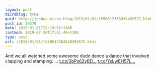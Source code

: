 ```yaml
---
layout: post
microblog: true
guid: http://joshua.micro.blog/2015/01/01/t550612363838492672.html
post_id: 39370
date: 2015-01-01T22:19:52+1100
lastmod: 2019-07-30T17:41:40+1100
type: post
url: /2015/01/01/t550612363838492672.html
---
```

And we all watched some awesome dude dance a dance that involved clapping and stamping. ... [t.co/3bPx62yBD...](http://t.co/3bPx62yBDc) [t.co/YsLwEH57L...](http://t.co/YsLwEH57LS)
